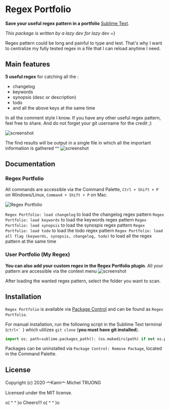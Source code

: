 # Regex Portfolio

**Save your useful regex pattern in a portfolio** [Sublime Text][subl].

*This package is written by a lazy dev for lazy dev* =}

Regex pattern could be long and painful to type and test. That's why I want to centralize my fully tested regex in a file that I can reload anytime I need.

[subl]: http://www.sublimetext.com/

## Main features
**5 useful regex** for catching all the :
* changelog
* keywords
* synopsis (desc or description)
* todo
* and all the above keys at the same time

In all the comment style I know. If you have any other useful regex pattern, feel free to share. And do not forget your git username for the credit ;)

![screenshot](https://github.com/KaminoU/regex_portfolio/blob/master/ss/comment_style.png)

The find results will be output in a single file in which all the important information is gathered ^^
![screenshot](https://github.com/KaminoU/regex_portfolio/blob/master/ss/sublime_find_res.png)

## Documentation
### Regex Portfolio
All commands are accessible via the Command Palette, `Ctrl + Shift + P` on Windows/Linux, `Command + Shift + P` on Mac.

![Regex Portfolio](https://github.com/KaminoU/regex_portfolio/blob/master/ss/command_palette.png)

`Regex Portfolio: load changelog` to load the changelog regex pattern
`Regex Portfolio: load keywords` to load the keywords regex pattern
`Regex Portfolio: load synopsis` to load the synospis regex pattern
`Regex Portfolio: load todo` to load the todo regex pattern
`Regex Portfolio: load all flag (keywords, synopsis, changelog, todo)` to load all the regex pattern at the same time

### User Portfolio (My Regex)
**You can also add your custom regex in the Regex Portfolio plugin**. All your pattern are accessible via the context menu
![screenshot](https://github.com/KaminoU/regex_portfolio/blob/master/ss/context_menu.png)

After loading the wanted regex pattern, select the folder you want to scan.




## Installation
`Regex Portfolio` is available via [Package Control][pkg-ctrl] and can be found as `Regex Portfolio`.

[pkg-ctrl]: http://wbond.net/sublime_packages/package_control

For manual installation, run the following script in the Sublime Text terminal (``ctrl+` ``) which utilizes `git clone` (**you must have git installed**).

```python
import os; path=sublime.packages_path(); (os.makedirs(path) if not os.path.exists(path) else None); window.run_command('exec', {'cmd': ['git', 'clone', 'https://github.com/KaminoU/regex_portfolio.git', 'Regex Portfolio'], 'working_dir': path})
```

Packages can be uninstalled via `Package Control: Remove Package`, located in the Command Palette.


## License
Copyright (c) 2020 宀Кami宀 Michel TRUONG

Licensed under the MIT license.

o( ^   ^ )o Cheers!!! o( ^   ^ )o
